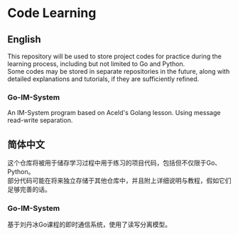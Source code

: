 # Code Learning

## English

This repository will be used to store project codes for practice during the learning 
process, including but not limited to Go and Python.\
Some codes may be stored in separate repositories in the future, along with detailed 
explanations and tutorials, if they are sufficiently refined.

### Go-IM-System

An IM-System program based on Aceld's Golang lesson. Using message read-write separation.

## 简体中文

这个仓库将被用于储存学习过程中用于练习的项目代码，包括但不仅限于Go、Python。\
部分代码可能在将来独立存储于其他仓库中，并且附上详细说明与教程，假如它们足够完善的话。

### Go-IM-System

基于刘丹冰Go课程的即时通信系统，使用了读写分离模型。 
